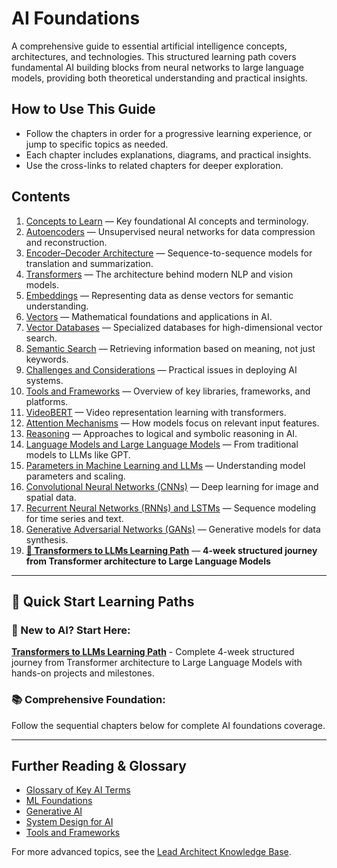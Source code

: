 # AI Foundations

A comprehensive guide to essential artificial intelligence concepts, architectures, and technologies. This structured learning path covers fundamental AI building blocks from neural networks to large language models, providing both theoretical understanding and practical insights.

## How to Use This Guide

- Follow the chapters in order for a progressive learning experience, or jump to specific topics as needed.
- Each chapter includes explanations, diagrams, and practical insights.
- Use the cross-links to related chapters for deeper exploration.

## Contents

1. [Concepts to Learn](2_ToLearn.md) — Key foundational AI concepts and terminology.
2. [Autoencoders](3_Autoencoders.md) — Unsupervised neural networks for data compression and reconstruction.
3. [Encoder–Decoder Architecture](4_EncoderDecoderArchitecture.md) — Sequence-to-sequence models for translation and summarization.
4. [Transformers](5_Transformers.md) — The architecture behind modern NLP and vision models.
5. [Embeddings](6_Embeddings.md) — Representing data as dense vectors for semantic understanding.
6. [Vectors](7_Vectors.md) — Mathematical foundations and applications in AI.
7. [Vector Databases](8_VectorDatabases.md) — Specialized databases for high-dimensional vector search.
8. [Semantic Search](9_SemanticSearch.md) — Retrieving information based on meaning, not just keywords.
9. [Challenges and Considerations](10_ChallengesAndConsiderations.md) — Practical issues in deploying AI systems.
10. [Tools and Frameworks](11_ToolsAndFrameworks.md) — Overview of key libraries, frameworks, and platforms.
11. [VideoBERT](12_VideoBERT.md) — Video representation learning with transformers.
12. [Attention Mechanisms](13_Attention.md) — How models focus on relevant input features.
13. [Reasoning](14_Reasoning.md) — Approaches to logical and symbolic reasoning in AI.
14. [Language Models and Large Language Models](15_LanguageModels_LLMs.md) — From traditional models to LLMs like GPT.
15. [Parameters in Machine Learning and LLMs](16_Parameters_ML_LLMs.md) — Understanding model parameters and scaling.
16. [Convolutional Neural Networks (CNNs)](17_CNNs.md) — Deep learning for image and spatial data.
17. [Recurrent Neural Networks (RNNs) and LSTMs](18_RNNs_LSTMs.md) — Sequence modeling for time series and text.
18. [Generative Adversarial Networks (GANs)](19_GANs.md) — Generative models for data synthesis.
19. **[🎯 Transformers to LLMs Learning Path](20_TransformersToLLMs_LearningPath.md)** — **4-week structured journey from Transformer architecture to Large Language Models**

---

## 🎯 **Quick Start Learning Paths**

### **🚀 New to AI? Start Here:**

**[Transformers to LLMs Learning Path](20_TransformersToLLMs_LearningPath.md)** - Complete 4-week structured journey from Transformer architecture to Large Language Models with hands-on projects and milestones.

### **📚 Comprehensive Foundation:**

Follow the sequential chapters below for complete AI foundations coverage.

---

## Further Reading & Glossary

- [Glossary of Key AI Terms](2_ToLearn.md#glossary)
- [ML Foundations](../MLFoundations/ReadMe.md)
- [Generative AI](../GenerativeAI/ReadMe.md)
- [System Design for AI](../../../01_Development/19_System-Design/)
- [Tools and Frameworks](11_ToolsAndFrameworks.md)

For more advanced topics, see the [Lead Architect Knowledge Base](../../ReadMe.md).
